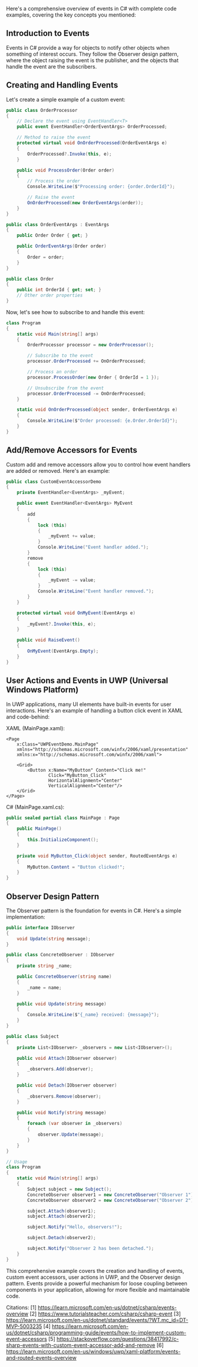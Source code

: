 Here's a comprehensive overview of events in C# with complete code examples, covering the key concepts you mentioned:

## Introduction to Events

Events in C# provide a way for objects to notify other objects when something of interest occurs. They follow the Observer design pattern, where the object raising the event is the publisher, and the objects that handle the event are the subscribers.

## Creating and Handling Events

Let's create a simple example of a custom event:

```csharp
public class OrderProcessor
{
    // Declare the event using EventHandler<T>
    public event EventHandler<OrderEventArgs> OrderProcessed;

    // Method to raise the event
    protected virtual void OnOrderProcessed(OrderEventArgs e)
    {
        OrderProcessed?.Invoke(this, e);
    }

    public void ProcessOrder(Order order)
    {
        // Process the order
        Console.WriteLine($"Processing order: {order.OrderId}");

        // Raise the event
        OnOrderProcessed(new OrderEventArgs(order));
    }
}

public class OrderEventArgs : EventArgs
{
    public Order Order { get; }

    public OrderEventArgs(Order order)
    {
        Order = order;
    }
}

public class Order
{
    public int OrderId { get; set; }
    // Other order properties
}
```

Now, let's see how to subscribe to and handle this event:

```csharp
class Program
{
    static void Main(string[] args)
    {
        OrderProcessor processor = new OrderProcessor();

        // Subscribe to the event
        processor.OrderProcessed += OnOrderProcessed;

        // Process an order
        processor.ProcessOrder(new Order { OrderId = 1 });

        // Unsubscribe from the event
        processor.OrderProcessed -= OnOrderProcessed;
    }

    static void OnOrderProcessed(object sender, OrderEventArgs e)
    {
        Console.WriteLine($"Order processed: {e.Order.OrderId}");
    }
}
```

## Add/Remove Accessors for Events

Custom add and remove accessors allow you to control how event handlers are added or removed. Here's an example:

```csharp
public class CustomEventAccessorDemo
{
    private EventHandler<EventArgs> _myEvent;

    public event EventHandler<EventArgs> MyEvent
    {
        add
        {
            lock (this)
            {
                _myEvent += value;
            }
            Console.WriteLine("Event handler added.");
        }
        remove
        {
            lock (this)
            {
                _myEvent -= value;
            }
            Console.WriteLine("Event handler removed.");
        }
    }

    protected virtual void OnMyEvent(EventArgs e)
    {
        _myEvent?.Invoke(this, e);
    }

    public void RaiseEvent()
    {
        OnMyEvent(EventArgs.Empty);
    }
}
```

## User Actions and Events in UWP (Universal Windows Platform)

In UWP applications, many UI elements have built-in events for user interactions. Here's an example of handling a button click event in XAML and code-behind:

XAML (MainPage.xaml):
```xaml
<Page
    x:Class="UWPEventDemo.MainPage"
    xmlns="http://schemas.microsoft.com/winfx/2006/xaml/presentation"
    xmlns:x="http://schemas.microsoft.com/winfx/2006/xaml">

    <Grid>
        <Button x:Name="MyButton" Content="Click me!" 
                Click="MyButton_Click" 
                HorizontalAlignment="Center" 
                VerticalAlignment="Center"/>
    </Grid>
</Page>
```

C# (MainPage.xaml.cs):
```csharp
public sealed partial class MainPage : Page
{
    public MainPage()
    {
        this.InitializeComponent();
    }

    private void MyButton_Click(object sender, RoutedEventArgs e)
    {
        MyButton.Content = "Button clicked!";
    }
}
```

## Observer Design Pattern

The Observer pattern is the foundation for events in C#. Here's a simple implementation:

```csharp
public interface IObserver
{
    void Update(string message);
}

public class ConcreteObserver : IObserver
{
    private string _name;

    public ConcreteObserver(string name)
    {
        _name = name;
    }

    public void Update(string message)
    {
        Console.WriteLine($"{_name} received: {message}");
    }
}

public class Subject
{
    private List<IObserver> _observers = new List<IObserver>();

    public void Attach(IObserver observer)
    {
        _observers.Add(observer);
    }

    public void Detach(IObserver observer)
    {
        _observers.Remove(observer);
    }

    public void Notify(string message)
    {
        foreach (var observer in _observers)
        {
            observer.Update(message);
        }
    }
}

// Usage
class Program
{
    static void Main(string[] args)
    {
        Subject subject = new Subject();
        ConcreteObserver observer1 = new ConcreteObserver("Observer 1");
        ConcreteObserver observer2 = new ConcreteObserver("Observer 2");

        subject.Attach(observer1);
        subject.Attach(observer2);

        subject.Notify("Hello, observers!");

        subject.Detach(observer2);

        subject.Notify("Observer 2 has been detached.");
    }
}
```

This comprehensive example covers the creation and handling of events, custom event accessors, user actions in UWP, and the Observer design pattern. Events provide a powerful mechanism for loose coupling between components in your application, allowing for more flexible and maintainable code.

Citations:
[1] https://learn.microsoft.com/en-us/dotnet/csharp/events-overview
[2] https://www.tutorialsteacher.com/csharp/csharp-event
[3] https://learn.microsoft.com/en-us/dotnet/standard/events/?WT.mc_id=DT-MVP-5003235
[4] https://learn.microsoft.com/en-us/dotnet/csharp/programming-guide/events/how-to-implement-custom-event-accessors
[5] https://stackoverflow.com/questions/38417992/c-sharp-events-with-custom-event-accessor-add-and-remove
[6] https://learn.microsoft.com/en-us/windows/uwp/xaml-platform/events-and-routed-events-overview